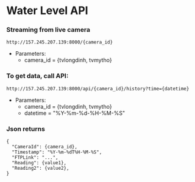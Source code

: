 # Water Level API


### Streaming from live camera
```
http://157.245.207.139:8000/{camera_id}
```
- Parameters:
  - camera_id = {tvlongdinh, tvmytho}

### To get data, call API:
```
http://157.245.207.139:8000/api/{camera_id}/history?time={datetime}
```
- Parameters:
  - camera_id = {tvlongdinh, tvmytho}
  - datetime = "%Y-%m-%d-%H-%M-%S"
    

### Json returns
```
{
  "CameraId": {camera_id},
  "Timestamp": "%Y-%m-%dT%H-%M-%S",
  "FTPLink": "...",
  "Reading": {value1},
  "Reading2": {value2},
}
```